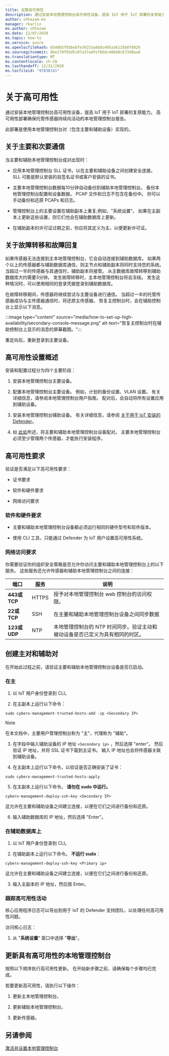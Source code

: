 ```yaml
---
title: 设置高可用性
description: 通过安装本地管理控制台高可用性设备，提高 IoT 用于 IoT 部署的复原能力。 高可用性部署确保托管传感器持续向活动的本地管理控制台报告。
author: shhazam-ms
manager: rkarlin
ms.author: shhazam
ms.date: 12/07/2020
ms.topic: how-to
ms.service: azure
ms.openlocfilehash: 6540b5f93bebfe39253a88dc495a3613568f8926
ms.sourcegitcommit: 8be279f92d5c07a37adfe766dc40648c673d8aa8
ms.translationtype: MT
ms.contentlocale: zh-CN
ms.lasthandoff: 12/31/2020
ms.locfileid: "97838141"
---
```

# <a name="about-high-availability"></a>关于高可用性

通过安装本地管理控制台高可用性设备，提高 IoT 用于 IoT 部署的复原能力。 高可用性部署确保托管传感器持续向活动的本地管理控制台报告。

此部署是使用本地管理控制台对（包含主要和辅助设备）实现的。

## <a name="about-primary-and-secondary-communication"></a>关于主要和次要通信

当主要和辅助本地管理控制台成对出现时：

- 应用本地管理控制台 SLL 证书，以在主要和辅助设备之间创建安全连接。 SLL 可能是默认安装的自签名证书或客户安装的证书。

- 主要本地管理控制台数据每10分钟自动备份到辅助本地管理控制台。 备份本地管理控制台配置和设备数据。 PCAP 文件和日志不包含在备份中。 你可以手动备份和还原 PCAPs 和日志。

- 管理控制台上的主要设置在辅助副本上重复;例如，"系统设置"。 如果在主副本上更新这些设置，则它们也会在辅助数据库上更新。

- 在辅助副本的许可证过期之前，你应将其定义为主，以便更新许可证。

## <a name="about-failover-and-failback"></a>关于故障转移和故障回复

如果传感器无法连接到主本地管理控制台，它会自动连接到辅助数据库。 如果两个以上的传感器都与辅助数据库通信，则主节点和辅助副本将同时支持您的系统。 当超过一半的传感器与其通信时，辅助副本将接管。 从主数据库故障转移到辅助数据库大约需要3分钟。 发生故障转移时，主本地管理控制台将会冻结。 发生这种情况时，可以使用相同的登录凭据登录到辅助数据库。

在故障转移期间，传感器将继续尝试与主要设备进行通信。 当超过一半的托管传感器成功与主传感器通信时，将还原主传感器。 恢复主控制台时，会在辅助控制台上显示以下消息。

:::image type="content" source="media/how-to-set-up-high-availability/secondary-console-message.png" alt-text="恢复主控制台时在辅助控制台上显示的消息的屏幕截图。":::

重定向后，重新登录到主要设备。

## <a name="high-availability-setup-overview"></a>高可用性设置概述

安装和配置过程分为四个主要阶段：

1. 安装本地管理控制台主要设备。 

2. 配置本地管理控制台主要设备。 例如，计划的备份设置、VLAN 设置。 有关详细信息，请参阅本地管理控制台用户指南。 配对后，会自动将所有设置应用到辅助设备。

3. 安装本地管理控制台辅助设备。 有关详细信息，请参阅 [关于用于 IoT 安装的 Defender](how-to-install-software.md)。

4. 如 [此处](/create-the-primary-and-secondary-pair.md)所述，将主要和辅助本地管理控制台设备配对。 主要本地管理控制台必须至少管理两个传感器，才能执行安装程序。

## <a name="high-availability-requirements"></a>高可用性要求

验证是否满足以下高可用性要求：

- 证书要求

- 软件和硬件要求

- 网络访问要求

### <a name="software-and-hardware-requirements"></a>软件和硬件要求

- 主要和辅助本地管理控制台设备都必须运行相同的硬件型号和软件版本。

- 使用 CLI 工具，只能通过 Defender 为 IoT 用户设置高可用性系统。

### <a name="network-access-requirements"></a>网络访问要求

你需要验证你的组织安全策略是否允许你访问主要和辅助本地管理控制台上的以下服务。 这些服务还允许传感器和辅助本地管理控制台之间的连接：

|端口|服务|说明|
|----|-------|-----------|
|**443或 TCP**|HTTPS|授予对本地管理控制台 web 控制台的访问权限。|
|**22或 TCP**|SSH|在主要和辅助本地管理控制台设备之间同步数据|
|**123或 UDP**|NTP| 本地管理控制台的 NTP 时间同步。验证主动和被动设备是否已定义为具有相同的时区。|

## <a name="create-the-primary-and-secondary-pair"></a>创建主对和辅助对

在开始此过程之前，请验证主要和辅助本地管理控制台设备是否已启动。  

### <a name="on-the-primary"></a>在主

1. 以 IoT 用户身份登录到 CLI。

2. 在主副本上运行以下命令：

```azurecli-interactive
sudo cyberx-management-trusted-hosts-add -ip <Secondary IP>
```

>[!NOTE]
>在本文档中，主要用户管理控制台称为 "主"，代理称为 "辅助"。

3. 在字段中输入辅助设备的 IP 地址 ```<Secondary ip>``` ，然后选择 "enter"。 然后验证 IP 地址，并将 SSL 证书下载到主证书。 输入 IP 地址也会将传感器关联到辅助设备。

4. 在主副本上运行以下命令，以验证是否正确安装了证书：

```azurecli-interactive
sudo cyberx-management-trusted-hosts-apply
```

5. 在主副本上运行以下命令。 **请勿在 sudo 中运行。**

```azurecli-interactive
cyberx-management-deploy-ssh-key <Secondary IP>
```

这允许在主要和辅助设备之间建立连接，以便在它们之间进行备份和还原。

6. 输入辅助数据库的 IP 地址，然后选择 "Enter"。

### <a name="on-the-secondary"></a>在辅助数据库上

1. 以 IoT 用户身份登录到 CLI。

2. 在辅助副本上运行以下命令。 **不运行 sudo**：

```azurecli-interactive
cyberx-management-deploy-ssh-key <Primary ip>
```

这允许在主要和辅助设备之间建立连接，以便在它们之间进行备份和还原。

3. 输入主副本的 IP 地址，然后按 Enter。

### <a name="track-high-availability-activity"></a>跟踪高可用性活动

核心应用程序日志可以导出到用于 IoT 的 Defender 支持团队，以处理任何高可用性问题。  

访问核心日志：

1. 从 "**系统设置**" 窗口中选择 "**导出**"。

## <a name="update-the-on-premises-management-console-with-high-availability"></a>更新具有高可用性的本地管理控制台

按照以下顺序执行高可用性更新。 在开始新步骤之前，请确保每个步骤均已完成。

若要更新高可用性，请执行以下操作：

1. 更新主本地管理控制台。

2. 更新辅助本地管理控制台。

3. 更新传感器。

## <a name="see-also"></a>另请参阅

[激活并设置本地管理控制台](how-to-activate-and-set-up-your-on-premises-management-console.md)